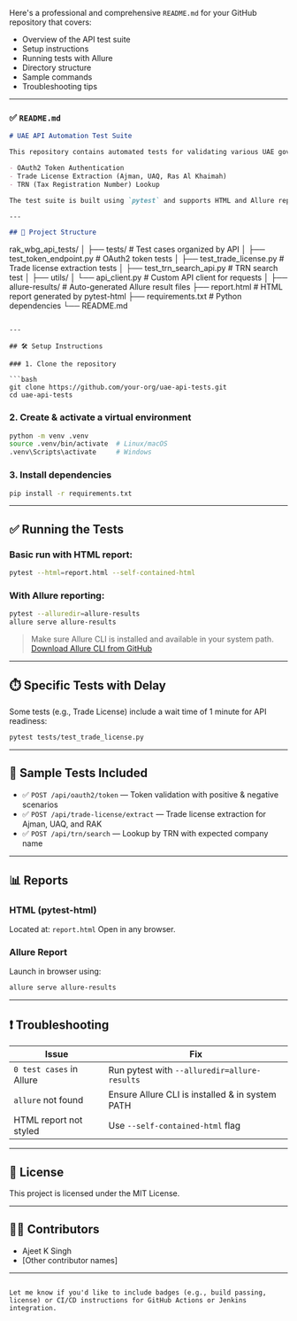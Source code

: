 Here's a professional and comprehensive `README.md` for your GitHub repository that covers:

* Overview of the API test suite
* Setup instructions
* Running tests with Allure
* Directory structure
* Sample commands
* Troubleshooting tips

---

### ✅ `README.md`

```markdown
# UAE API Automation Test Suite

This repository contains automated tests for validating various UAE government APIs, including:

- OAuth2 Token Authentication
- Trade License Extraction (Ajman, UAQ, Ras Al Khaimah)
- TRN (Tax Registration Number) Lookup

The test suite is built using `pytest` and supports HTML and Allure reports for detailed insights.

---

## 📁 Project Structure

```

rak\_wbg\_api\_tests/
│
├── tests/                         # Test cases organized by API
│   ├── test\_token\_endpoint.py    # OAuth2 token tests
│   ├── test\_trade\_license.py     # Trade license extraction tests
│   ├── test\_trn\_search\_api.py    # TRN search test
│
├── utils/
│   └── api\_client.py             # Custom API client for requests
│
├── allure-results/               # Auto-generated Allure result files
├── report.html                   # HTML report generated by pytest-html
├── requirements.txt              # Python dependencies
└── README.md

````

---

## 🛠️ Setup Instructions

### 1. Clone the repository

```bash
git clone https://github.com/your-org/uae-api-tests.git
cd uae-api-tests
````

### 2. Create & activate a virtual environment

```bash
python -m venv .venv
source .venv/bin/activate  # Linux/macOS
.venv\Scripts\activate     # Windows
```

### 3. Install dependencies

```bash
pip install -r requirements.txt
```

---

## ✅ Running the Tests

### Basic run with HTML report:

```bash
pytest --html=report.html --self-contained-html
```

### With Allure reporting:

```bash
pytest --alluredir=allure-results
allure serve allure-results
```

> Make sure Allure CLI is installed and available in your system path.
> [Download Allure CLI from GitHub](https://github.com/allure-framework/allure2/releases)

---

## ⏱️ Specific Tests with Delay

Some tests (e.g., Trade License) include a wait time of 1 minute for API readiness:

```bash
pytest tests/test_trade_license.py
```

---

## 🧪 Sample Tests Included

* ✅ `POST /api/oauth2/token` — Token validation with positive & negative scenarios
* ✅ `POST /api/trade-license/extract` — Trade license extraction for Ajman, UAQ, and RAK
* ✅ `POST /api/trn/search` — Lookup by TRN with expected company name

---

## 📊 Reports

### HTML (pytest-html)

Located at: `report.html`
Open in any browser.

### Allure Report

Launch in browser using:

```bash
allure serve allure-results
```

---

## ❗ Troubleshooting

| Issue                    | Fix                                             |
| ------------------------ | ----------------------------------------------- |
| `0 test cases` in Allure | Run pytest with `--alluredir=allure-results`    |
| `allure` not found       | Ensure Allure CLI is installed & in system PATH |
| HTML report not styled   | Use `--self-contained-html` flag                |

---

## 📄 License

This project is licensed under the MIT License.

---

## 🙋‍♂️ Contributors

* Ajeet K Singh
* [Other contributor names]

---

```

Let me know if you'd like to include badges (e.g., build passing, license) or CI/CD instructions for GitHub Actions or Jenkins integration.
```
